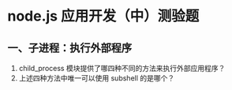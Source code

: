 # node.js 应用开发（中）测验题

## 一、子进程：执行外部程序

1. child_process 模块提供了哪四种不同的方法来执行外部应用程序？
2. 上述四种方法中唯一可以使用 subshell 的是哪个？
